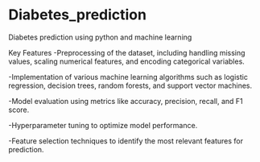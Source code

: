 # Diabetes_prediction
Diabetes prediction using python and machine learning


Key Features
-Preprocessing of the dataset, including handling missing values, scaling numerical features, and encoding categorical variables.

-Implementation of various machine learning algorithms such as logistic regression, decision trees, random forests, and support vector machines.

-Model evaluation using metrics like accuracy, precision, recall, and F1 score.

-Hyperparameter tuning to optimize model performance.

-Feature selection techniques to identify the most relevant features for prediction.
